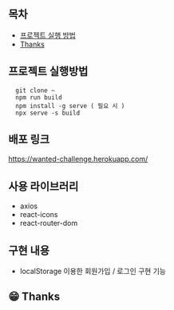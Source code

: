## 목차
- [프로젝트 실행 방법](#프로젝트-실행방법)
- [Thanks](#😁-thanks)
## 프로젝트 실행방법
```
  git clone ~
  npm run build
  npm install -g serve ( 필요 시 )
  npx serve -s build
```

## 배포 링크
https://wanted-challenge.herokuapp.com/

## 사용 라이브러리
- axios
- react-icons
- react-router-dom

## 구현 내용
- localStorage 이용한 회원가입 / 로그인 구현 기능































## 😁 Thanks


